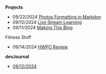 
**Projects**
- 09/22/2024 [Photos Formatting in Markdon](/Projects/photo-formatting-in-markdown.html)
- 09/12/2024 [Live Stream Learning](/Projects/live-stream-learning.html)
- 09/11/2024 [Making This Blog](/Projects/making-this-blog.html)

Fitness Stuff
- 09/14/2024 [HWPO Review](/Fitness/HWPO-review.html)

**devJournal**
- [09/12/2024](/devJournal/9-12-2024.html) 

